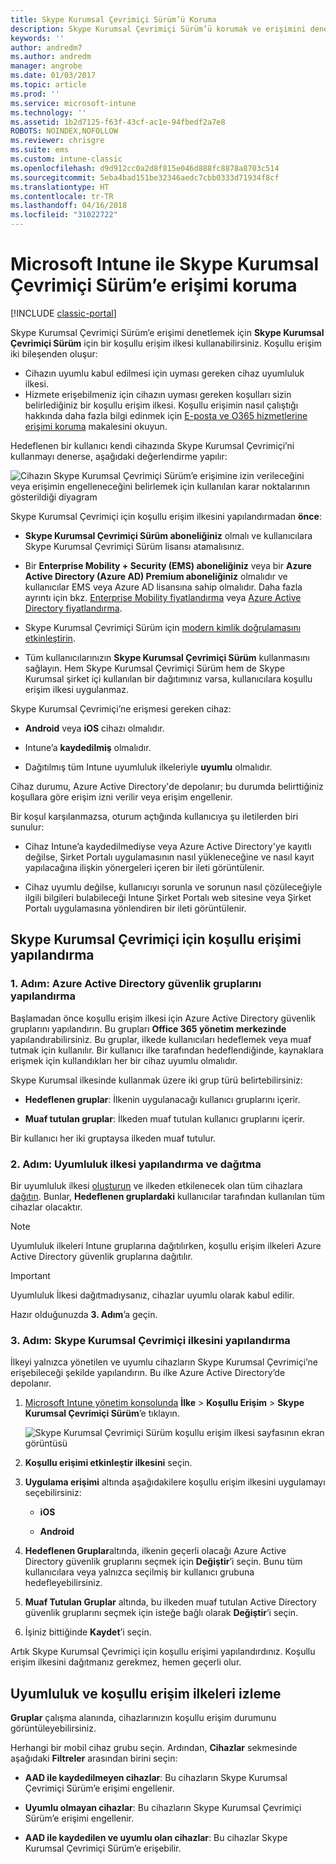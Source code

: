 ```yaml
---
title: Skype Kurumsal Çevrimiçi Sürüm’ü Koruma
description: Skype Kurumsal Çevrimiçi Sürüm’ü korumak ve erişimini denetlemek için koşullu erişim kullanın.
keywords: ''
author: andredm7
ms.author: andredm
manager: angrobe
ms.date: 01/03/2017
ms.topic: article
ms.prod: ''
ms.service: microsoft-intune
ms.technology: ''
ms.assetid: 1b2d7125-f63f-43cf-ac1e-94fbedf2a7e8
ROBOTS: NOINDEX,NOFOLLOW
ms.reviewer: chrisgre
ms.suite: ems
ms.custom: intune-classic
ms.openlocfilehash: d9d912cc0a2d8f815e046d888fc8878a8703c514
ms.sourcegitcommit: 5eba4bad151be32346aedc7cbb0333d71934f8cf
ms.translationtype: HT
ms.contentlocale: tr-TR
ms.lasthandoff: 04/16/2018
ms.locfileid: "31022722"
---
```

# <a name="protect-access-to-skype-for-business-online-with-microsoft-intune"></a>Microsoft Intune ile Skype Kurumsal Çevrimiçi Sürüm’e erişimi koruma

[!INCLUDE [classic-portal](../includes/classic-portal.md)]

Skype Kurumsal Çevrimiçi Sürüm’e erişimi denetlemek için **Skype Kurumsal Çevrimiçi Sürüm** için bir koşullu erişim ilkesi kullanabilirsiniz.
Koşullu erişim iki bileşenden oluşur:
- Cihazın uyumlu kabul edilmesi için uyması gereken cihaz uyumluluk ilkesi.
- Hizmete erişebilmeniz için cihazın uyması gereken koşulları sizin belirlediğiniz bir koşullu erişim ilkesi.
Koşullu erişimin nasıl çalıştığı hakkında daha fazla bilgi edinmek için [E-posta ve O365 hizmetlerine erişimi koruma](restrict-access-to-email-and-o365-services-with-microsoft-intune.md) makalesini okuyun.

Hedeflenen bir kullanıcı kendi cihazında Skype Kurumsal Çevrimiçi’ni kullanmayı denerse, aşağıdaki değerlendirme yapılır:

![Cihazın Skype Kurumsal Çevrimiçi Sürüm’e erişimine izin verileceğini veya erişimin engelleneceğini belirlemek için kullanılan karar noktalarının gösterildiği diyagram](../media/ConditionalAccess_SkypeforBusiness.png)

Skype Kurumsal Çevrimiçi için koşullu erişim ilkesini yapılandırmadan **önce**:
- **Skype Kurumsal Çevrimiçi Sürüm aboneliğiniz** olmalı ve kullanıcılara Skype Kurumsal Çevrimiçi Sürüm lisansı atamalısınız.
- Bir **Enterprise Mobility + Security (EMS) aboneliğiniz** veya bir **Azure Active Directory (Azure AD) Premium aboneliğiniz** olmalıdır ve kullanıcılar EMS veya Azure AD lisansına sahip olmalıdır. Daha fazla ayrıntı için bkz. [Enterprise Mobility fiyatlandırma](https://www.microsoft.com/cloud-platform/enterprise-mobility-pricing) veya [Azure Active Directory fiyatlandırma](https://azure.microsoft.com/pricing/details/active-directory/).

-   Skype Kurumsal Çevrimiçi Sürüm için [modern kimlik doğrulamasını etkinleştirin](/intune-classic/deploy-use/restrict-access-to-skype-for-business-online-with-microsoft-intune).
-  Tüm kullanıcılarınızın **Skype Kurumsal Çevrimiçi Sürüm** kullanmasını sağlayın. Hem Skype Kurumsal Çevrimiçi Sürüm hem de Skype Kurumsal şirket içi kullanılan bir dağıtımınız varsa, kullanıcılara koşullu erişim ilkesi uygulanmaz.

Skype Kurumsal Çevrimiçi’ne erişmesi gereken cihaz:

-   **Android** veya **iOS** cihazı olmalıdır.

-   Intune’a **kaydedilmiş** olmalıdır.

-   Dağıtılmış tüm Intune uyumluluk ilkeleriyle **uyumlu** olmalıdır.


Cihaz durumu, Azure Active Directory'de depolanır; bu durumda belirttiğiniz koşullara göre erişim izni verilir veya erişim engellenir.

Bir koşul karşılanmazsa, oturum açtığında kullanıcıya şu iletilerden biri sunulur:

-   Cihaz Intune’a kaydedilmediyse veya Azure Active Directory'ye kayıtlı değilse, Şirket Portalı uygulamasının nasıl yükleneceğine ve nasıl kayıt yapılacağına ilişkin yönergeleri içeren bir ileti görüntülenir.

-   Cihaz uyumlu değilse, kullanıcıyı sorunla ve sorunun nasıl çözüleceğiyle ilgili bilgileri bulabileceği Intune Şirket Portalı web sitesine veya Şirket Portalı uygulamasına yönlendiren bir ileti görüntülenir.

## <a name="configure-conditional-access-for-skype-for-business-online"></a>Skype Kurumsal Çevrimiçi için koşullu erişimi yapılandırma

### <a name="step-1-configure-azure-active-directory-security-groups"></a>1. Adım: Azure Active Directory güvenlik gruplarını yapılandırma
Başlamadan önce koşullu erişim ilkesi için Azure Active Directory güvenlik gruplarını yapılandırın. Bu grupları **Office 365 yönetim merkezinde** yapılandırabilirsiniz. Bu gruplar, ilkede kullanıcıları hedeflemek veya muaf tutmak için kullanılır. Bir kullanıcı ilke tarafından hedeflendiğinde, kaynaklara erişmek için kullandıkları her bir cihaz uyumlu olmalıdır.

Skype Kurumsal ilkesinde kullanmak üzere iki grup türü belirtebilirsiniz:

-   **Hedeflenen gruplar**: İlkenin uygulanacağı kullanıcı gruplarını içerir.

-   **Muaf tutulan gruplar**: İlkeden muaf tutulan kullanıcı gruplarını içerir.

Bir kullanıcı her iki gruptaysa ilkeden muaf tutulur.

### <a name="step-2-configure-and-deploy-a-compliance-policy"></a>2. Adım: Uyumluluk ilkesi yapılandırma ve dağıtma
Bir uyumluluk ilkesi [oluşturun](create-a-device-compliance-policy-in-microsoft-intune.md) ve ilkeden etkilenecek olan tüm cihazlara [dağıtın](deploy-and-monitor-a-device-compliance-policy-in-microsoft-intune.md). Bunlar, **Hedeflenen gruplardaki** kullanıcılar tarafından kullanılan tüm cihazlar olacaktır.

> [!NOTE]
> Uyumluluk ilkeleri Intune gruplarına dağıtılırken, koşullu erişim ilkeleri Azure Active Directory güvenlik gruplarına dağıtılır.


> [!IMPORTANT]
> Uyumluluk İlkesi dağıtmadıysanız, cihazlar uyumlu olarak kabul edilir.

Hazır olduğunuzda **3. Adım**’a geçin.

### <a name="step-3-configure-the-skype-for-business-online-policy"></a>3. Adım: Skype Kurumsal Çevrimiçi ilkesini yapılandırma
İlkeyi yalnızca yönetilen ve uyumlu cihazların Skype Kurumsal Çevrimiçi’ne erişebileceği şekilde yapılandırın. Bu ilke Azure Active Directory’de depolanır.

1. [Microsoft Intune yönetim konsolunda](https://manage.microsoft.com) **İlke** > **Koşullu Erişim** > **Skype Kurumsal Çevrimiçi Sürüm**’e tıklayın.

   ![Skype Kurumsal Çevrimiçi Sürüm koşullu erişim ilkesi sayfasının ekran görüntüsü](./media/conditional_access_SFBPolicy.png)

2. **Koşullu erişimi etkinleştir ilkesini** seçin.

3. **Uygulama erişimi** altında aşağıdakilere koşullu erişim ilkesini uygulamayı seçebilirsiniz:

   -   **iOS**

   -   **Android**

4. **Hedeflenen Gruplar**altında, ilkenin geçerli olacağı Azure Active Directory güvenlik gruplarını seçmek için **Değiştir**’i seçin. Bunu tüm kullanıcılara veya yalnızca seçilmiş bir kullanıcı grubuna hedefleyebilirsiniz.

5. **Muaf Tutulan Gruplar** altında, bu ilkeden muaf tutulan Active Directory güvenlik gruplarını seçmek için isteğe bağlı olarak **Değiştir**’i seçin.

6. İşiniz bittiğinde **Kaydet**’i seçin.

Artık Skype Kurumsal Çevrimiçi için koşullu erişimi yapılandırdınız. Koşullu erişim ilkesini dağıtmanız gerekmez, hemen geçerli olur.


## <a name="monitor-the-compliance-and-conditional-access-policies"></a>Uyumluluk ve koşullu erişim ilkeleri izleme
**Gruplar** çalışma alanında, cihazlarınızın koşullu erişim durumunu görüntüleyebilirsiniz.

Herhangi bir mobil cihaz grubu seçin. Ardından, **Cihazlar** sekmesinde aşağıdaki **Filtreler** arasından birini seçin:

* **AAD ile kaydedilmeyen cihazlar**: Bu cihazların Skype Kurumsal Çevrimiçi Sürüm’e erişimi engellenir.

* **Uyumlu olmayan cihazlar**: Bu cihazların Skype Kurumsal Çevrimiçi Sürüm’e erişimi engellenir.

* **AAD ile kaydedilen ve uyumlu olan cihazlar**: Bu cihazlar Skype Kurumsal Çevrimiçi Sürüm’e erişebilir.
